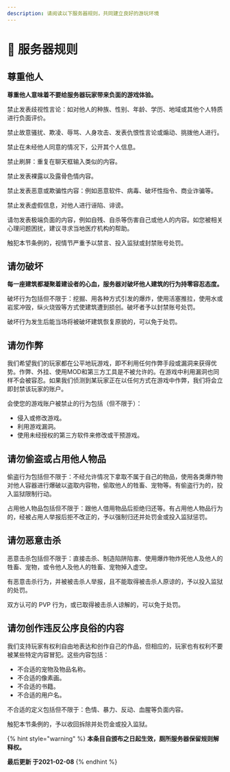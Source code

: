 ```yaml
---
description: 请阅读以下服务器规则，共同建立良好的游玩环境
---
```


# 📜 服务器规则

## 尊重他人

**尊重他人意味着不要给服务器玩家带来负面的游戏体验。**

禁止发表歧视性言论：如对他人的种族、性别、年龄、学历、地域或其他个人特质进行负面评价。

禁止故意骚扰、欺凌、辱骂、人身攻击、发表仇恨性言论或煽动、挑拨他人进行。

禁止在未经他人同意的情况下，公开其个人信息。

禁止刷屏：重复在聊天框输入类似的内容。

禁止发表裸露以及露骨色情内容。

禁止发表恶意或欺骗性内容：例如恶意软件、病毒、破坏性指令、商业诈骗等。

禁止发表虚假信息，对他人进行诬陷、诽谤。

请勿发表极端负面的内容，例如自残、自杀等伤害自己或他人的内容。如您被相关心理问题困扰，建议寻求当地医疗机构的帮助。

触犯本节条例的，视情节严重予以禁言、投入监狱或封禁账号处罚。

## 请勿破坏

**每一座建筑都凝聚着建设者的心血，服务器对破坏他人建筑的行为持零容忍态度。**

破坏行为包括但不限于：挖掘、用各种方式引发的爆炸，使用活塞推拉，使用水或岩浆冲毁，纵火烧毁等方式使建筑遭到损创。破坏者予以封禁账号处罚。

破坏行为发生后能当场将被破坏建筑恢复原貌的，可以免于处罚。

## 请勿作弊

我们希望我们的玩家都在公平地玩游戏，即不利用任何作弊手段或漏洞来获得优势。作弊、外挂、使用MOD和第三方工具是不被允许的。在游戏中利用漏洞也同样不会被容忍。如果我们侦测到某玩家正在以任何方式在游戏中作弊，我们将会立即封禁该玩家的账户。

会使您的游戏账户被禁止的行为包括（但不限于）：

* 侵入或修改游戏。
* 利用游戏漏洞。
* 使用未经授权的第三方软件来修改或干预游戏。

## 请勿偷盗或占用他人物品

偷盗行为包括但不限于：不经允许情况下拿取不属于自己的物品，使用各类爆炸物对他人容器进行爆破以盗取内容物，偷取他人的牲畜、宠物等。有偷盗行为的，投入监狱限制行动。

占用他人物品包括但不限于：跟他人借用物品后拒绝归还等。有占用他人物品行为的，经被占用人举报后拒不改正的，予以强制归还并处罚金或投入监狱惩罚。

## 请勿恶意击杀

恶意击杀包括但不限于：直接击杀、制造陷阱陷害、使用爆炸物炸死他人及他人的牲畜、宠物，或令他人及他人的牲畜、宠物掉入虚空。

有恶意击杀行为，并被被击杀人举报，且不能取得被击杀人原谅的，予以投入监狱的处罚。

双方认可的 PVP 行为，或已取得被击杀人谅解的，可以免于处罚。

## 请勿创作违反公序良俗的内容

我们支持玩家有权利自由地表达和创作自己的作品，但相应的，玩家也有权利不要被某些特定内容冒犯。这些内容包括：

* 不合适的宠物及物品名称。
* 不合适的像素画。
* 不合适的书籍。
* 不合适的用户名。

不合适的定义包括但不限于：色情、暴力、反动、血腥等负面内容。

触犯本节条例的，予以收回拆除并处罚金或投入监狱。

{% hint style="warning" %}
**本条目自颁布之日起生效，厕所服务器保留规则解释权。**

**最后更新 于2021-02-08**
{% endhint %}
